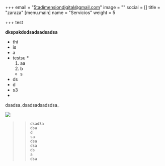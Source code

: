 +++
email = "5tadimensiondigital@gmail.com"
image = ""
social = []
title = "zaraza"
[menu.main]
name = "Servicios"
weight = 5

+++
test

**dkspakdodsadsadsadsa**

* thi
* is
* a
* testsu
  * 
    1. aa
    2. b
  * s
* ds
* d
* s3
* 

dsadsa_dsadsadsadsdsa_

![](/images/user-2.jpg)

> >     dsadSa
> >     dsa
> >     d
> >     sa
> >     dsa
> >     dsa
> >     ds
> >     a
> >     dsa
> >     	